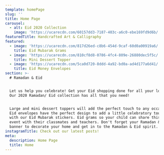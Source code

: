 ```yaml
---
template: homePage
slug: ''
title: Home Page
carousel:
  - alt: Eid 2020 Collection
    image: 'https://ucarecdn.com/60157dd3-7187-403c-a6c0-ebe169fd9d6b/'
featuredTitle: Handcrafted Art & Calligraphy
featured:
  - image: 'https://ucarecdn.com/817d26ed-c8b6-454d-9caf-60d0a00919a6/'
    title: Eid Mubarak Grams
  - image: 'https://ucarecdn.com/810cf8d8-0786-4fc4-809e-26880dec5f5c/'
    title: Mini Dessert Topper
  - image: 'https://ucarecdn.com/5ca0d720-8ddd-4a92-bd0a-ad4d177a6d41/'
    title: Eid Money Envelopes
section: >-
  # Ramadan & Eid


  Let us help you celebrate! Get your Eid shopping done for all your loved ones.
  Our 2020 Ramadan/ Eid collection has all that you need!


  Large and mini dessert toppers will add the perfect touch to any occasion. Our
  Eid envelopes have the perfect design to add a little celebratory touch paired
  with our Eid Mubarak stickers. Eid grams so your child can share this special
  event with their classmates and teachers. Don't forget your Ramadan & Eid
  banner to decorate your home and get in to the Ramadan & Eid spirit.
instagramTitle: Check out our latest posts!
meta:
  description: Home Page
  title: Home
---
```


